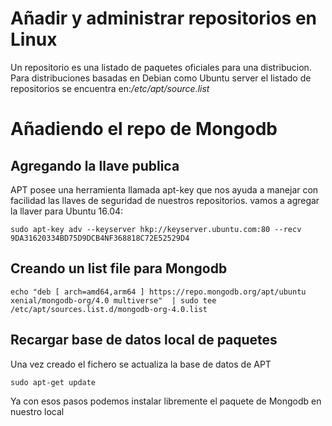 # Añadir y administrar repositorios en Linux

Un repositorio es una listado de paquetes oficiales para una distribucion.
Para distribuciones basadas en Debian como Ubuntu server el listado de repositorios se encuentra en:*/etc/apt/source.list*

# Añadiendo el repo de Mongodb
## Agregando la llave publica
APT posee una herramienta llamada apt-key que nos ayuda a manejar con facilidad las llaves de seguridad de nuestros repositorios. vamos a agregar la llaver para Ubuntu 16.04:

```
sudo apt-key adv --keyserver hkp://keyserver.ubuntu.com:80 --recv 9DA31620334BD75D9DCB4NF368818C72E52529D4
```
## Creando un list file para Mongodb
```
echo "deb [ arch=amd64,arm64 ] https://repo.mongodb.org/apt/ubuntu xenial/mongodb-org/4.0 multiverse"  | sudo tee /etc/apt/sources.list.d/mongodb-org-4.0.list
```
## Recargar base de datos local de paquetes
Una vez creado el fichero se actualiza la base de datos de APT
```
sudo apt-get update
```
Ya con esos pasos podemos instalar libremente el paquete de Mongodb en nuestro local
